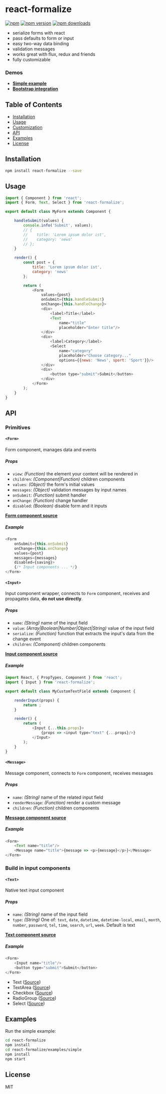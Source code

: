 react-formalize
=========================

[![npm](https://img.shields.io/badge/npm-react--formalize-brightgreen.svg?style=flat-square)]()
[![npm version](https://img.shields.io/npm/v/react-formalize.svg?style=flat-square)](https://www.npmjs.com/package/react-formalize)
[![npm downloads](https://img.shields.io/npm/dm/react-formalize.svg?style=flat-square)](https://www.npmjs.com/package/react-formalize)

* serialize forms with react
* pass defaults to form or input
* easy two-way data binding
* validation messages
* works great with flux, redux and friends
* fully customizable

### Demos
* **[Simple example](http://malte-wessel.github.io/react-formalize/simple.html)**
* **[Bootstrap integration](http://malte-wessel.github.io/react-formalize/bootstrap.html)**

## Table of Contents

- [Installation](#installation)
- [Usage](#usage)
- [Customization](#customization)
- [API](#api)
- [Examples](#examples)
- [License](#license)

## Installation
```bash
npm install react-formalize --save
```

## Usage
```javascript
import { Component } from 'react';
import { Form, Text, Select } from 'react-formalize';

export default class MyForm extends Component {

    handleSubmit(values) {
        console.info('Submit', values);
        // {
        //    title: 'Lorem ipsum dolor ist',
        //    category: 'news'
        // };
    }

    render() {
        const post = {
            title: 'Lorem ipsum dolor ist',
            category: 'news'
        };

        return (
            <Form
                values={post}               
                onSubmit={this.handleSubmit}
                onChange={this.handleChange}>
                <div>
                    <label>Title</label>
                    <Text
                        name="title"
                        placeholder="Enter title"/>
                </div>
                <div>
                    <label>Category</label>
                    <Select
                        name="category"   
                        placeholder="Choose category..."
                        options={{news: 'News', sport: 'Sport'}}/>
                </div>
                <div>
                    <button type="submit">Submit</button>
                </div>
            </Form>
        );
    }
}
```

## API

### Primitives

#### `<Form>`

Form component, manages data and events

##### Props

* `view`: *(Function)* the element your content will be rendered in
* `children`: *(Component|Function)* children components
* `values`: *(Object)* the form's initial values
* `messages`: *(Object)* validation messages by input names
* `onSubmit`: *(Function)* submit handler
* `onChange`: *(Function)* change handler
* `disabled`: *(Boolean)* disable form and it inputs

**[Form component source](https://github.com/malte-wessel/react-formalize/blob/master/src/components/Form.js)**

##### Example
```javascript
<Form
    onSubmit={this.onSubmit}
    onChange={this.onChange}
    values={post}
    messages={messages}
    disabled={saving}>
    {/* Input components ... */}
</Form>
```

#### `<Input>`

Input component wrapper, connects to `Form` component, receives and propagates data, **do not use directly**.

##### Props

* `name`: *(String)* name of the input field
* `value`: *(Array|Boolean|Number|Object|String)* value of the input field
* `serialize`: *(Function)* function that extracts the input's data from the change event
* `children`: *(Component)* children components

**[Input component source](https://github.com/malte-wessel/react-formalize/blob/master/src/components/Form.js)**

##### Example
```javascript
import React, { PropTypes, Component } from 'react';
import { Input } from 'react-formalize';

export default class MyCustomTextField extends Component {

    renderInput(props) {
        return ;
    }

    render() {
        return (
            <Input {...this.props}>
                {props => <input type="text" {...props}/>}
            </Input>
        );
    }
}

```

#### `<Message>`

Message component, connects to `Form` component, receives messages

##### Props

* `name`: *(String)* name of the related input field
* `renderMessage`: *(Function)* render a custom message
* `children`: *(Function)* children components

**[Message component source](https://github.com/malte-wessel/react-formalize/blob/master/src/components/Form.js)**

##### Example
```javascript
<Form>
    <Text name="title"/>
    <Message name="title">{message => <p>{message}</p>}</Message>
</Form>
```

### Build in input components


#### `<Text>`

Native text input component

##### Props

* `name`: *(String)* name of the input field
* `type`: *(String)* One of: `text`, `date`, `datetime`, `datetime-local`, `email`, `month`, `number`, `password`, `tel`, `time`, `search`, `url`, `week`. Default is text

**[Text component source](https://github.com/malte-wessel/react-formalize/blob/master/src/components/inputs/Text.js)**

##### Example
```javascript
<Form>
    <Input name="title"/>
    <button type="submit">Submit</button>
</Form>
```

* Text ([Source](https://github.com/malte-wessel/react-formalize/blob/master/src/components/inputs/Text.js))
* TextArea ([Source](https://github.com/malte-wessel/react-formalize/blob/master/src/components/inputs/TextArea.js))
* Checkbox ([Source](https://github.com/malte-wessel/react-formalize/blob/master/src/components/inputs/Checkbox.js))
* RadioGroup ([Source](https://github.com/malte-wessel/react-formalize/blob/master/src/components/inputs/RadioGroup.js))
* Select ([Source](https://github.com/malte-wessel/react-formalize/blob/master/src/components/inputs/Select.js))

## Examples

Run the simple example:
```bash
cd react-formalize
npm install
cd react-formalize/examples/simple
npm install
npm start
```

## License

MIT
